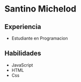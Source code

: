 # Santino Michelod

## Experiencia
- Estudiante en Programacion

## Habilidades
- JavaScript
- HTML
- Css